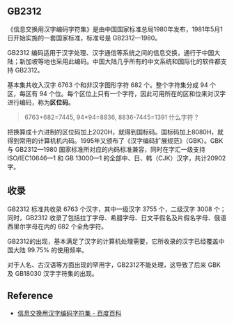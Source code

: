 ## GB2312

《信息交换用汉字编码字符集》是由中国国家标准总局1980年发布，1981年5月1日开始实施的一套国家标准，标准号是 GB2312—1980。

GB2312 编码适用于汉字处理、汉字通信等系统之间的信息交换，通行于中国大陆；新加坡等地也采用此编码。中国大陆几乎所有的中文系统和国际化的软件都支持 GB2312。

基本集共收入汉字 6763 个和非汉字图形字符 682 个。整个字符集分成 94 个区，每区有 94 个位。每个区位上只有一个字符，因此可用所在的区和位来对汉字进行编码，称为**区位码**。

> 6763+682=7445,
> 94*94=8836,
> 8836-7445=1391 什么字符？

把换算成十六进制的区位码加上2020H，就得到国标码。国标码加上8080H，就得到常用的计算机机内码。1995年又颁布了《汉字编码扩展规范》（GBK）。GBK 与 GB2312—1980 国家标准所对应的内码标准兼容，同时在字汇一级支持 ISO/IEC10646—1 和 GB 13000—1 的全部中、日、韩（CJK）汉字，共计20902字。

## 收录

GB2312 标准共收录 6763 个汉字，其中一级汉字 3755 个，二级汉字 3008 个；同时，GB2312 收录了包括拉丁字母、希腊字母、日文平假名及片假名字母、俄语西里尔字母在内的 682 个全角字符。

GB2312的出现，基本满足了汉字的计算机处理需要，它所收录的汉字已经覆盖中国大陆 99.75% 的使用频率。

对于人名、古汉语等方面出现的罕用字，GB2312不能处理，这导致了后来 GBK 及 GB18030 汉字字符集的出现。

## Reference
- [信息交换用汉字编码字符集 - 百度百科](http://baike.baidu.com/link?url=VktVpmwpAaisjO2zhFJFV-CIixKlQ-u_wFs_9UMatOulMEyMIQJEq7ZWxgjKW-_oHh7GJ__J6XMTzgoZijU0y5jmxSn18BLfH9WDLgVnV4q_F-kr9wODa6cDHPyS8gYCqH0xLeXhFjGlvZhUB7RCWSSpYmXqfJ4xrCwaVVSsA_175TONMoAvp-dqpl_o3lfVpiAEF3BSaZYhX3ODITtkCTW1ZODg4JuyjZI7uoXROT3)